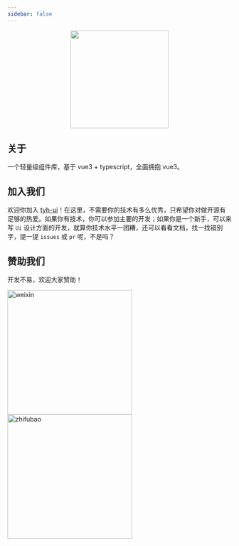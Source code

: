 ```yaml
---
sidebar: false
---
```


<p align="center">
  <img width="220px" src="https://tianyuhao.cn/images/tyh-ui/tyh-ui2.svg">
</p>

## 关于

一个轻量级组件库，基于 vue3 + typescript，全面拥抱 vue3。

## 加入我们

欢迎你加入 [tyh-ui](https://github.com/Tyh2001/tyh-ui)！在这里，不需要你的技术有多么优秀，只希望你对做开源有足够的热爱。如果你有技术，你可以参加主要的开发；如果你是一个新手，可以来写 `Ui` 设计方面的开发，就算你技术水平一团糟，还可以看看文档，找一找错别字，提一提 `issues` 或 `pr` 呢，不是吗？

## 赞助我们

开发不易，欢迎大家赞助！

<img
  draggable="false"
  width="280px"
  src="https://tianyuhao.cn/images/tyh-ui/weixin.jpg"
  alt="weixin"
/>
<img
  draggable="false"
  width="280px"
  src="https://tianyuhao.cn/images/tyh-ui/zhifubao.jpg"
  alt="zhifubao"
/>
